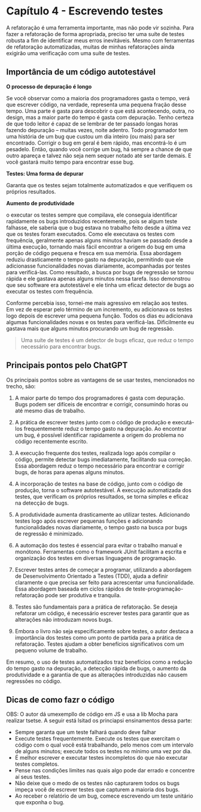 # Capítulo 4 - Escrevendo testes

A refatoração é uma ferramenta importante, mas não pode vir sozinha. Para fazer a refatoração de forma apropriada, preciso ter uma suíte de testes robusta a fim de identificar meus erros inevitáveis. Mesmo com ferramentas de refatoração automatizadas, muitas de minhas refatorações ainda exigirão uma verificação com uma suíte de testes.

## Importância de um código autotestável


**O processo de depuraçâo é longo**

Se você observar como a maioria dos programadores gasta o tempo, verá que
escrever código, na verdade, representa uma pequena fração desse tempo.
Uma parte é gasta para descobrir o que está acontecendo, outra, no design,
mas a maior parte do tempo é gasta com depuração. Tenho certeza de que
todo leitor é capaz de se lembrar de ter passado longas horas fazendo
depuração – muitas vezes, noite adentro. Todo programador tem uma história
de um bug que custou um dia inteiro (ou mais) para ser encontrado. Corrigir
o bug em geral é bem rápido, mas encontrá-lo é um pesadelo. Então, quando
você corrige um bug, há sempre a chance de que outro apareça e talvez não
seja nem sequer notado até ser tarde demais. E você gastará muito tempo para
encontrar esse bug.

**Testes: Uma forma de depurar**

Garanta que os testes sejam totalmente automatizados e que verifiquem os próprios resultados.

**Aumento de produtividade**

o executar os testes sempre que compilava, ele conseguia identificar rapidamente os bugs introduzidos recentemente, pois se algum teste falhasse, ele saberia que o bug estava no trabalho feito desde a última vez que os testes foram executados. Como ele executava os testes com frequência, geralmente apenas alguns minutos haviam se passado desde a última execução, tornando mais fácil encontrar a origem do bug em uma porção de código pequena e fresca em sua memória. Essa abordagem reduziu drasticamente o tempo gasto na depuração, permitindo que ele adicionasse funcionalidades novas diariamente, acompanhadas por testes para verificá-las. Como resultado, a busca por bugs de regressão se tornou rápida e ele gastava apenas alguns minutos nessa tarefa. Isso demonstrou que seu software era autotestável e ele tinha um eficaz detector de bugs ao executar os testes com frequência.

Conforme percebia isso, tornei-me mais agressivo em relação aos testes. Em
vez de esperar pelo término de um incremento, eu adicionava os testes logo
depois de escrever uma pequena função. Todos os dias eu adicionava
algumas funcionalidades novas e os testes para verificá-las. Dificilmente eu
gastava mais que alguns minutos procurando um bug de regressão.

> Uma suíte de testes é um detector de bugs eficaz, que reduz o tempo
necessário para encontrar bugs.

## Principais pontos pelo ChatGPT

Os principais pontos sobre as vantagens de se usar testes, mencionados no trecho, são:

1. A maior parte do tempo dos programadores é gasta com depuração. Bugs podem ser difíceis de encontrar e corrigir, consumindo horas ou até mesmo dias de trabalho.

2. A prática de escrever testes junto com o código de produção e executá-los frequentemente reduz o tempo gasto na depuração. Ao encontrar um bug, é possível identificar rapidamente a origem do problema no código recentemente escrito.

3. A execução frequente dos testes, realizada logo após compilar o código, permite detectar bugs imediatamente, facilitando sua correção. Essa abordagem reduz o tempo necessário para encontrar e corrigir bugs, de horas para apenas alguns minutos.

4. A incorporação de testes na base de código, junto com o código de produção, torna o software autotestável. A execução automatizada dos testes, que verificam os próprios resultados, se torna simples e eficaz na detecção de bugs.

5. A produtividade aumenta drasticamente ao utilizar testes. Adicionando testes logo após escrever pequenas funções e adicionando funcionalidades novas diariamente, o tempo gasto na busca por bugs de regressão é minimizado.

6. A automação dos testes é essencial para evitar o trabalho manual e monótono. Ferramentas como o framework JUnit facilitam a escrita e organização dos testes em diversas linguagens de programação.

7. Escrever testes antes de começar a programar, utilizando a abordagem de Desenvolvimento Orientado a Testes (TDD), ajuda a definir claramente o que precisa ser feito para acrescentar uma funcionalidade. Essa abordagem baseada em ciclos rápidos de teste-programação-refatoração pode ser produtiva e tranquila.

8. Testes são fundamentais para a prática de refatoração. Se deseja refatorar um código, é necessário escrever testes para garantir que as alterações não introduzam novos bugs.

9. Embora o livro não seja especificamente sobre testes, o autor destaca a importância dos testes como um ponto de partida para a prática de refatoração. Testes ajudam a obter benefícios significativos com um pequeno volume de trabalho.

Em resumo, o uso de testes automatizados traz benefícios como a redução do tempo gasto na depuração, a detecção rápida de bugs, o aumento da produtividade e a garantia de que as alterações introduzidas não causem regressões no código.

## Dicas de como fazr o código

OBS: O autor dá umexempllo de código em JS e usa a lib Mocha para realizar tsetse. A seguir está lsitad os princiapsi ensinamentos dessa parte:

+ Sempre garanta que um teste falhará quando deve falhar
+ Execute testes frequentemente. Execute os testes que exercitam o código
com o qual você está trabalhando, pelo menos com um intervalo de
alguns minutos; execute todos os testes no mínimo uma vez por dia.
+ É melhor escrever e executar testes incompletos do que não executar testes
completos.
+ Pense nas condições limites nas quais algo pode dar errado e concentre aí
seus testes.
+ Não deixe que o medo de os testes não capturarem todos os bugs impeça
você de escrever testes que capturem a maioria dos bugs.
+ Ao receber o relatório de um bug, comece escrevendo um teste unitário
que exponha o bug.


















